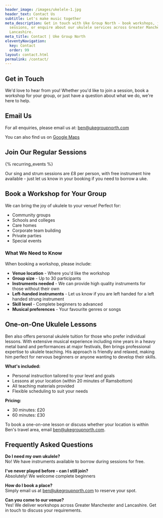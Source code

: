 ```yaml
---
header_image: /images/ukelele-1.jpg
header_text: Contact Us
subtitle: Let's make music together
meta_description: Get in touch with Uke Group North - book workshops, join
  sessions, or enquire about our ukulele services across Greater Manchester and
  Lancashire.
meta_title: Contact | Uke Group North
eleventyNavigation:
  key: Contact
  order: 99
layout: contact.html
permalink: /contact/
---
```

## Get in Touch

We'd love to hear from you! Whether you'd like to join a session, book a workshop for your group, or just have a question about what we do, we're here to help.

## Email Us

For all enquiries, please email us at: [ben@ukegroupnorth.com](mailto:ben@ukegroupnorth.com)

You can also find us on [Google Maps](https://maps.app.goo.gl/5YPe7Gcj1vXLhYiG7)

## Join Our Regular Sessions

{% recurring_events %}

Our sing and strum sessions are £8 per person, with free instrument hire available - just let us know in your booking if you need to borrow a uke.

## Book a Workshop for Your Group

We can bring the joy of ukulele to your venue! Perfect for:

- Community groups
- Schools and colleges
- Care homes
- Corporate team building
- Private parties
- Special events

### What We Need to Know

When booking a workshop, please include:

- **Venue location** - Where you'd like the workshop
- **Group size** - Up to 30 participants
- **Instruments needed** - We can provide high quality instruments for those without their own
- **Left-handed instruments** - Let us know if you are left handed for a left handed strung instrument
- **Skill level** - Complete beginners to advanced
- **Musical preferences** - Your favourite genres or songs

## One-on-One Ukulele Lessons

Ben also offers personal ukulele tuition for those who prefer individual lessons. With extensive musical experience including nine years in a heavy metal band and performances at major festivals, Ben brings professional expertise to ukulele teaching. His approach is friendly and relaxed, making him perfect for nervous beginners or anyone wanting to develop their skills.

**What's included:**
- Personal instruction tailored to your level and goals
- Lessons at your location (within 20 minutes of Ramsbottom)
- All teaching materials provided
- Flexible scheduling to suit your needs

**Pricing:**
- 30 minutes: £20
- 60 minutes: £30

To book a one-on-one lesson or discuss whether your location is within Ben's travel area, email [ben@ukegroupnorth.com](mailto:ben@ukegroupnorth.com).

## Frequently Asked Questions

**Do I need my own ukulele?**  
No! We have instruments available to borrow during sessions for free.

**I've never played before - can I still join?**  
Absolutely! We welcome complete beginners

**How do I book a place?**  
Simply email us at [ben@ukegroupnorth.com](mailto:ben@ukegroupnorth.com) to reserve your spot.

**Can you come to our venue?**  
Yes! We deliver workshops across Greater Manchester and Lancashire. Get in touch to discuss your requirements.
